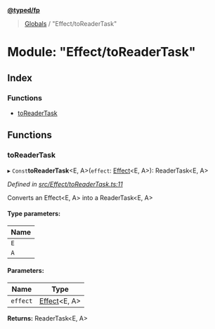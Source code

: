 **[@typed/fp](../README.md)**

> [Globals](../globals.md) / "Effect/toReaderTask"

# Module: "Effect/toReaderTask"

## Index

### Functions

* [toReaderTask](_effect_toreadertask_.md#toreadertask)

## Functions

### toReaderTask

▸ `Const`**toReaderTask**\<E, A>(`effect`: [Effect](_effect_effect_.effect.md)\<E, A>): ReaderTask\<E, A>

*Defined in [src/Effect/toReaderTask.ts:11](https://github.com/TylorS/typed-fp/blob/559f273/src/Effect/toReaderTask.ts#L11)*

Converts an Effect<E, A> into a ReaderTask<E, A>

#### Type parameters:

Name |
------ |
`E` |
`A` |

#### Parameters:

Name | Type |
------ | ------ |
`effect` | [Effect](_effect_effect_.effect.md)\<E, A> |

**Returns:** ReaderTask\<E, A>
